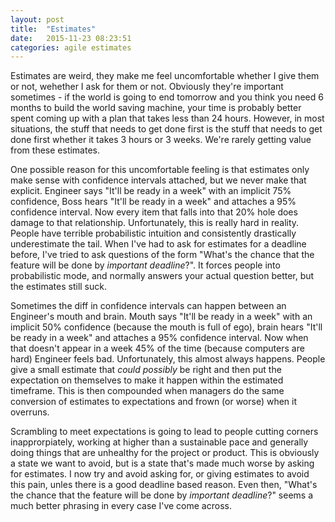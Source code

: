 ```yaml
---
layout: post
title:  "Estimates"
date:   2015-11-23 08:23:51
categories: agile estimates
---
```


Estimates are weird, they make me feel uncomfortable whether I give them or not, wehether I ask for them or not. Obviously they're important sometimes - if the world is going to end tomorrow and you think you need 6 months to build the world saving machine, your time is probably better spent coming up with a plan that takes less than 24 hours. However, in most situations, the stuff that needs to get done first is the stuff that needs to get done first whether it takes 3 hours or 3 weeks. We're rarely getting value from these estimates.

One possible reason for this uncomfortable feeling is that estimates only make sense with confidence intervals attached, but we never make that explicit. Engineer says "It'll be ready in a week" with an implicit 75% confidence, Boss hears "It'll be ready in a week" and attaches a 95% confidence interval. Now every item that falls into that 20% hole does damage to that relationship. Unfortunately, this is really hard in reality. People have terrible probabilistic intuition and consistently drastically underestimate the tail. When I've had to ask for estimates for a deadline before, I've tried to ask questions of the form "What's the chance that the feature will be done by *important deadline*?". It forces people into probabilistic mode, and normally answers your actual question better, but the estimates still suck.

Sometimes the diff in confidence intervals can happen between an Engineer's mouth and brain. Mouth says "It'll be ready in a week" with an implicit 50% confidence (because the mouth is full of ego), brain hears "It'll be ready in a week" and attaches a 95% confidence interval. Now when that doesn't appear in a week 45% of the time (because computers are hard) Engineer feels bad. Unfortunately, this almost always happens. People give a small estimate that *could possibly* be right and then put the expectation on themselves to make it happen within the estimated timeframe. This is then compounded when managers do the same conversion of estimates to expectations and frown (or worse) when it overruns.

Scrambling to meet expectations is going to lead to people cutting corners inapprorpiately, working at higher than a sustainable pace and generally doing things that are unhealthy for the project or product. This is obviously a state we want to avoid, but is a state that's made much worse by asking for estimates. I now try and avoid asking for, or giving estimates to avoid this pain, unles there is a good deadline based reason. Even then, "What's the chance that the feature will be done by *important deadline*?" seems a much better phrasing in every case I've come across.